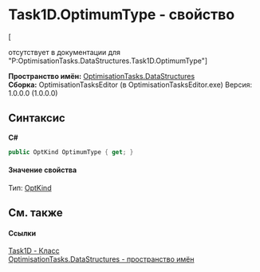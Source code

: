 # Task1D.OptimumType - свойство
 

\[<summary> отсутствует в документации для "P:OptimisationTasks.DataStructures.Task1D.OptimumType"\]

**Пространство имён:**&nbsp;<a href="N_OptimisationTasks_DataStructures">OptimisationTasks.DataStructures</a><br />**Сборка:**&nbsp;OptimisationTasksEditor (в OptimisationTasksEditor.exe) Версия: 1.0.0.0 (1.0.0.0)

## Синтаксис

**C#**<br />
``` C#
public OptKind OptimumType { get; }
```


#### Значение свойства
Тип:&nbsp;<a href="T_OptimisationTasks_DataStructures_OptKind">OptKind</a>

## См. также


#### Ссылки
<a href="T_OptimisationTasks_DataStructures_Task1D">Task1D - Класс</a><br /><a href="N_OptimisationTasks_DataStructures">OptimisationTasks.DataStructures - пространство имён</a><br />